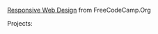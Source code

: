[Responsive Web Design](https://www.freecodecamp.org/learn/responsive-web-design/) from FreeCodeCamp.Org

Projects:
